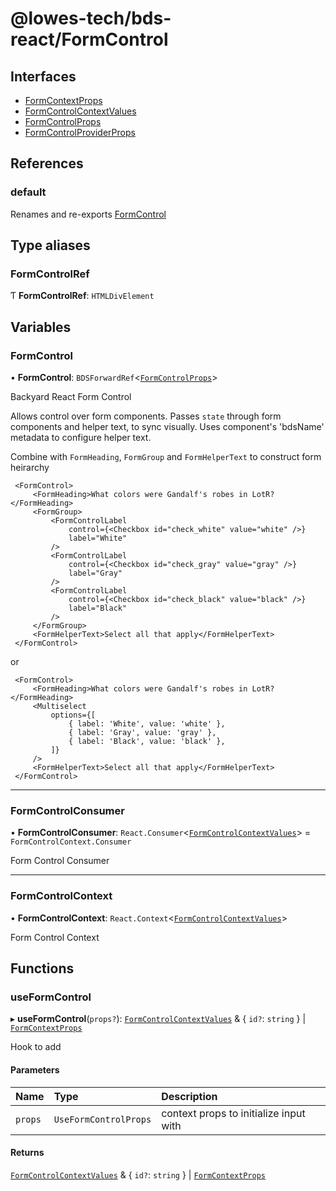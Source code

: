 # @lowes-tech/bds-react/FormControl

## Interfaces

- [FormContextProps](interfaces/FormContextProps.md)
- [FormControlContextValues](interfaces/FormControlContextValues.md)
- [FormControlProps](interfaces/FormControlProps.md)
- [FormControlProviderProps](interfaces/FormControlProviderProps.md)

## References

### default

Renames and re-exports [FormControl](README.md#formcontrol)

## Type aliases

### FormControlRef

Ƭ **FormControlRef**: `HTMLDivElement`

## Variables

### FormControl

• **FormControl**: `BDSForwardRef`<[`FormControlProps`](interfaces/FormControlProps.md)\>

Backyard React Form Control

Allows control over form components.
Passes `state` through form components and helper text, to sync visually.
Uses component's 'bdsName' metadata to configure helper text.

Combine with `FormHeading`, `FormGroup` and `FormHelperText` to construct form heirarchy

```
 <FormControl>
     <FormHeading>What colors were Gandalf's robes in LotR?</FormHeading>
     <FormGroup>
         <FormControlLabel
             control={<Checkbox id="check_white" value="white" />}
             label="White"
         />
         <FormControlLabel
             control={<Checkbox id="check_gray" value="gray" />}
             label="Gray"
         />
         <FormControlLabel
             control={<Checkbox id="check_black" value="black" />}
             label="Black"
         />
     </FormGroup>
     <FormHelperText>Select all that apply</FormHelperText>
 </FormControl>
```
or
```
 <FormControl>
     <FormHeading>What colors were Gandalf's robes in LotR?</FormHeading>
     <Multiselect
         options={[
             { label: 'White', value: 'white' },
             { label: 'Gray', value: 'gray' },
             { label: 'Black', value: 'black' },
         ]}
     />
     <FormHelperText>Select all that apply</FormHelperText>
 </FormControl>
```

___

### FormControlConsumer

• **FormControlConsumer**: `React.Consumer`<[`FormControlContextValues`](interfaces/FormControlContextValues.md)\> = `FormControlContext.Consumer`

Form Control Consumer

___

### FormControlContext

• **FormControlContext**: `React.Context`<[`FormControlContextValues`](interfaces/FormControlContextValues.md)\>

Form Control Context

## Functions

### useFormControl

▸ **useFormControl**(`props?`): [`FormControlContextValues`](interfaces/FormControlContextValues.md) & { `id?`: `string`  } \| [`FormContextProps`](interfaces/FormContextProps.md)

Hook to add

#### Parameters

| Name | Type | Description |
| :------ | :------ | :------ |
| `props` | `UseFormControlProps` | context props to initialize input with |

#### Returns

[`FormControlContextValues`](interfaces/FormControlContextValues.md) & { `id?`: `string`  } \| [`FormContextProps`](interfaces/FormContextProps.md)
